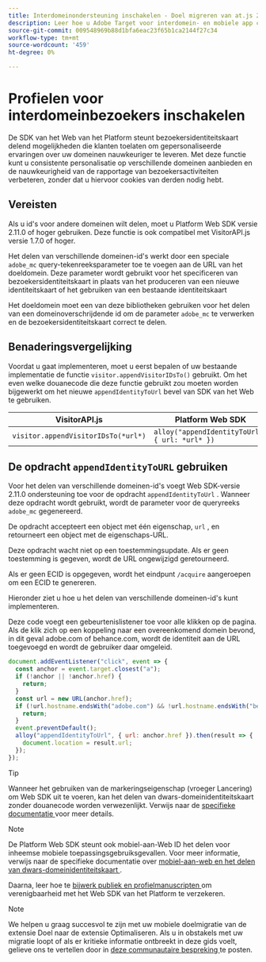 ```yaml
---
title: Interdomeinondersteuning inschakelen - Doel migreren van at.js 2.x naar Web SDK
description: Leer hoe u Adobe Target voor interdomein- en mobiele app configureert voor webbrowserscenario's met gebruik van Web SDK van Experience Platform.
source-git-commit: 009548969b88d1bfa6eac23f65b1ca2144f27c34
workflow-type: tm+mt
source-wordcount: '459'
ht-degree: 0%

---
```


# Profielen voor interdomeinbezoekers inschakelen

De SDK van het Web van het Platform steunt bezoekersidentiteitskaart delend mogelijkheden die klanten toelaten om gepersonaliseerde ervaringen over uw domeinen nauwkeuriger te leveren. Met deze functie kunt u consistente personalisatie op verschillende domeinen aanbieden en de nauwkeurigheid van de rapportage van bezoekersactiviteiten verbeteren, zonder dat u hiervoor cookies van derden nodig hebt.

## Vereisten

Als u id&#39;s voor andere domeinen wilt delen, moet u Platform Web SDK versie 2.11.0 of hoger gebruiken. Deze functie is ook compatibel met VisitorAPI.js versie 1.7.0 of hoger.

Het delen van verschillende domeinen-id&#39;s werkt door een speciale `adobe_mc` query-tekenreeksparameter toe te voegen aan de URL van het doeldomein. Deze parameter wordt gebruikt voor het specificeren van bezoekersidentiteitskaart in plaats van het produceren van een nieuwe identiteitskaart of het gebruiken van een bestaande identiteitskaart

Het doeldomein moet een van deze bibliotheken gebruiken voor het delen van een domeinoverschrijdende id om de parameter `adobe_mc` te verwerken en de bezoekersidentiteitskaart correct te delen.

## Benaderingsvergelijking

Voordat u gaat implementeren, moet u eerst bepalen of uw bestaande implementatie de functie `visitor.appendVisitorIDsTo()` gebruikt. Om het even welke douanecode die deze functie gebruikt zou moeten worden bijgewerkt om het nieuwe `appendIdentityToUrl` bevel van SDK van het Web te gebruiken.

| VisitorAPI.js | Platform Web SDK |
| --- | --- |
| `visitor.appendVisitorIDsTo(*url*)` | `alloy("appendIdentityToUrl", { url: *url* })` |

## De opdracht `appendIdentityToURL` gebruiken

Voor het delen van verschillende domeinen-id&#39;s voegt Web SDK-versie 2.11.0 ondersteuning toe voor de opdracht `appendIdentityToUrl` . Wanneer deze opdracht wordt gebruikt, wordt de parameter voor de queryreeks `adobe_mc` gegenereerd.

De opdracht accepteert een object met één eigenschap, `url` , en retourneert een object met de eigenschaps-URL.

Deze opdracht wacht niet op een toestemmingsupdate. Als er geen toestemming is gegeven, wordt de URL ongewijzigd geretourneerd.

Als er geen ECID is opgegeven, wordt het eindpunt `/acquire` aangeroepen om een ECID te genereren.

Hieronder ziet u hoe u het delen van verschillende domeinen-id&#39;s kunt implementeren.

Deze code voegt een gebeurtenislistener toe voor alle klikken op de pagina. Als de klik zich op een koppeling naar een overeenkomend domein bevond, in dit geval adobe.com of behance.com, wordt de identiteit aan de URL toegevoegd en wordt de gebruiker daar omgeleid.

```Javascript
document.addEventListener("click", event => {
  const anchor = event.target.closest("a");
  if (!anchor || !anchor.href) {
    return;
  }
  const url = new URL(anchor.href);
  if (!url.hostname.endsWith("adobe.com") && !url.hostname.endsWith("behance.com")) {
    return;
  }
  event.preventDefault();
  alloy("appendIdentityToUrl", { url: anchor.href }).then(result => {
    document.location = result.url;
  });
});
```

>[!TIP]
>
>Wanneer het gebruiken van de markeringseigenschap (vroeger Lancering) om Web SDK uit te voeren, kan het delen van dwars-domeinidentiteitskaart zonder douanecode worden verwezenlijkt. Verwijs naar de [ specifieke documentatie ](https://experienceleague.adobe.com/docs/experience-platform/edge/identity/id-sharing.html#tags-extension) voor meer details.

>[!NOTE]
>
>De Platform Web SDK steunt ook mobiel-aan-Web ID het delen voor inheemse mobiele toepassingsgebruiksgevallen. Voor meer informatie, verwijs naar de specifieke documentatie over [ mobiel-aan-web en het delen van dwars-domeinidentiteitskaart ](https://experienceleague.adobe.com/docs/experience-platform/edge/identity/id-sharing.html).

Daarna, leer hoe te [ bijwerk publiek en profielmanuscripten ](update-audiences.md) om verenigbaarheid met het Web SDK van het Platform te verzekeren.

>[!NOTE]
>
>We helpen u graag succesvol te zijn met uw mobiele doelmigratie van de extensie Doel naar de extensie Optimaliseren. Als u in obstakels met uw migratie loopt of als er kritieke informatie ontbreekt in deze gids voelt, gelieve ons te vertellen door in [ deze communautaire bespreking ](https://experienceleaguecommunities.adobe.com/t5/adobe-experience-platform-data/tutorial-discussion-migrate-target-from-at-js-to-web-sdk/m-p/575587#M463) te posten.
